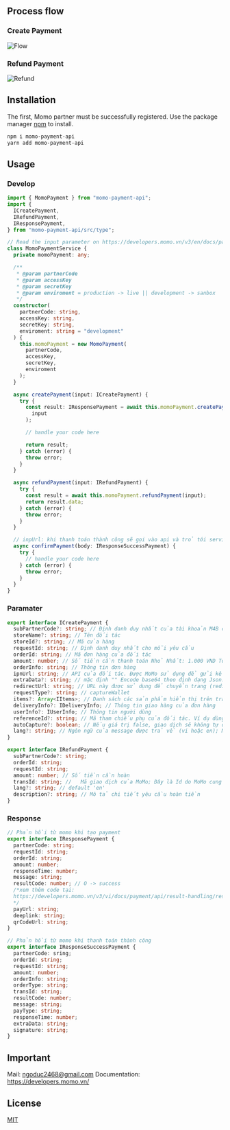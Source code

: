 ## Process flow

### Create Payment

![Flow](https://raw.githubusercontent.com/minhduc2001/payment-momo-lib/128c128056ef44c7f3713d81bf8fe5b464c8240b/flow-momo.svg)

### Refund Payment

![Refund](https://raw.githubusercontent.com/minhduc2001/payment-momo-lib/e5b43a741a0c20dfedb8afe170c8a11e67b9f34e/refund-momo.svg)

## Installation

The first, Momo partner must be successfully registered.
Use the package manager [npm](https://www.npmjs.com/) to install.

```bash
npm i momo-payment-api
yarn add momo-payment-api
```

## Usage

### Develop

```typescript
import { MomoPayment } from "momo-payment-api";
import {
  ICreatePayment,
  IRefundPayment,
  IResponsePayment,
} from "momo-payment-api/src/type";

// Read the input parameter on https://developers.momo.vn/v3/en/docs/payment/api/payment-api/init
class MomoPaymentService {
  private momoPayment: any;

  /**
   * @param partnerCode
   * @param accessKey
   * @param secretKey
   * @param enviroment = production -> live || development -> sanbox
   */
  constructor(
    partnerCode: string,
    accessKey: string,
    secretKey: string,
    enviroment: string = "development"
  ) {
    this.momoPayment = new MomoPayment(
      partnerCode,
      accessKey,
      secretKey,
      enviroment
    );
  }

  async createPayment(input: ICreatePayment) {
    try {
      const result: IResponsePayment = await this.momoPayment.createPayment(
        input
      );

      // handle your code here

      return result;
    } catch (error) {
      throw error;
    }
  }

  async refundPayment(input: IRefundPayment) {
    try {
      const result = await this.momoPayment.refundPayment(input);
      return result.data;
    } catch (error) {
      throw error;
    }
  }

  // inpUrl: khi thanh toán thành công sẽ gọi vào api và trỏ tới service này
  async confirmPayment(body: IResponseSuccessPayment) {
    try {
      // handle your code here
    } catch (error) {
      throw error;
    }
  }
}
```

### Paramater

```typescript
export interface ICreatePayment {
  subPartnerCode?: string; // Định danh duy nhất của tài khoản M4B của bạn
  storeName?: string; // Tên đối tác
  storeId?: string; // Mã cửa hàng
  requestId: string; // Định danh duy nhất cho mỗi yêu cầu
  orderId: string; // Mã đơn hàng của đối tác
  amount: number; // Số tiền cần thanh toán Nhỏ Nhất: 1.000 VND Tối đa: 50.000.000 VND Tiền tệ: VND Kiểu dữ liệu: Long
  orderInfo: string; // Thông tin đơn hàng
  ipnUrl: string; // API của đối tác. Được MoMo sử dụng để gửi kết quả thanh toán theo phương thức IPN (server-to-server)
  extraData?: string; // mặc định "" Encode base64 theo định dạng Json: {"key": "value"} VD: {"username": "momo"} -> extraData: eyJ1c2VybmFtZSI6ICJtb21vIn0=
  redirectUrl: string; // URL này được sử dụng để chuyển trang (redirect) từ MoMo về trang mua hàng của đối tác sau khi khách hàng thanh toán.
  requestType?: string; // captureWallet
  items?: Array<IItems>; // Danh sách các sản phẩm hiển thị trên trang thanh toán. Tối đa: 50 loại sản phẩm
  deliveryInfo?: IDeliveryInfo; // Thông tin giao hàng của đơn hàng
  userInfo?: IUserInfo; // Thông tin người dùng
  referenceId?: string; // Mã tham chiếu phụ của đối tác. Ví dụ dùng trong các trường hợp như mã khách hàng, mã hộ gia đình, mã hóa đơn, mã thuê bao v.v
  autoCapture?: boolean; // Nếu giá trị false, giao dịch sẽ không tự động capture. Mặc định là true
  lang?: string; // Ngôn ngữ của message được trả về (vi hoặc en); Mặc định 'en'
}

export interface IRefundPayment {
  subPartnerCode?: string;
  orderId: string;
  requestId: string;
  amount: number; // Số tiền cần hoàn
  transId: string; // 	Mã giao dịch của MoMo; Đây là Id do MoMo cung cấp cho giao dịch mua thành công của hàng hóa/dịch vụ này
  lang?: string; // default 'en'
  description?: string; // Mô tả chi tiết yêu cầu hoàn tiền
}
```

### Response

```typescript
// Phản hồi từ momo khi tạo payment
export interface IResponsePayment {
  partnerCode: string;
  requestId: string;
  orderId: string;
  amount: number;
  responseTime: number;
  message: string;
  resultCode: number; // O -> success
  /*xem thêm code tại: 
  https://developers.momo.vn/v3/vi/docs/payment/api/result-handling/resultcode/
  */
  payUrl: string;
  deeplink: string;
  qrCodeUrl: string;
}

// Phản hồi từ momo khi thanh toán thành công
export interface IResponseSuccessPayment {
  partnerCode: sring;
  orderId: string;
  requestId: string;
  amount: number;
  orderInfo: string;
  orderType: string;
  transId: string;
  resultCode: number;
  message: string;
  payType: string;
  responseTime: number;
  extraData: string;
  signature: string;
}
```

## Important

Mail: ngoduc2468@gmail.com
Documentation: https://developers.momo.vn/

## License

[MIT](https://choosealicense.com/licenses/mit/)
